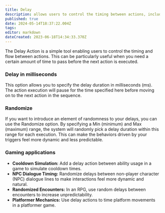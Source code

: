 ```yaml
---
title: Delay
description: allows users to control the timing between actions, including an option for randomizing delay durations
published: true
date: 2024-05-14T18:37:22.004Z
tags: 
editor: markdown
dateCreated: 2023-06-18T14:34:33.370Z
---
```


The Delay Action is a simple tool enabling users to control the timing and flow between actions. This can be particularly useful when you need a certain amount of time to pass before the next action is executed.

### **Delay in milliseconds**

This option allows you to specify the delay duration in milliseconds (ms). The action execution will pause for the time specified here before moving on to the next action in the sequence.

### **Randomize**

If you want to introduce an element of randomness to your delays, you can use the Randomize option. By specifying a Min (minimum) and Max (maximum) range, the system will randomly pick a delay duration within this range for each execution. This can make the behaviors driven by your triggers feel more dynamic and less predictable.

### Gaming applications

-   **Cooldown Simulation:** Add a delay action between ability usage in a game to simulate cooldown times.
-   **NPC Dialogue Timing:** Randomize delays between non-player character (NPC) dialogue lines to make interactions feel more dynamic and natural.
-   **Randomized Encounters:** In an RPG, use random delays between encounters to increase unpredictability.
-   **Platformer Mechanics:** Use delay actions to time platform movements in a platformer game.